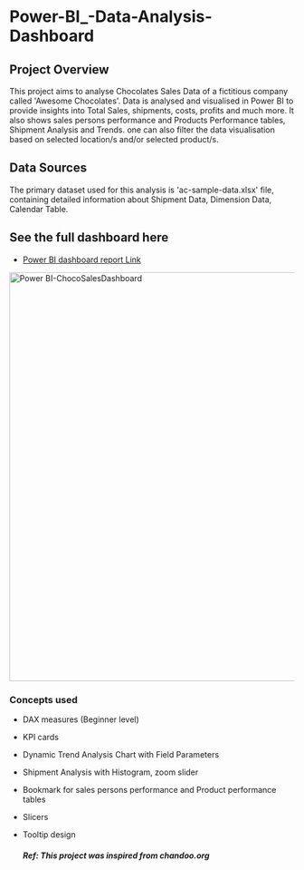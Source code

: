 # Power-BI_-Data-Analysis-Dashboard

## Project Overview
This project aims to analyse Chocolates Sales Data of a fictitious company called 'Awesome Chocolates'. Data is analysed and visualised in Power BI to provide insights into Total Sales, shipments, costs, profits and much more. It also shows sales persons performance and Products Performance tables, Shipment Analysis and Trends. one can also filter the data visualisation based on selected location/s and/or selected product/s.


## Data Sources
The primary dataset used for this analysis is 'ac-sample-data.xlsx' file, containing detailed information about Shipment Data, Dimension Data, Calendar Table.

## See the full dashboard here 
- [Power BI dashboard report Link](https://app.powerbi.com/reportEmbed?reportId=24f2ca7a-2c53-4962-8528-7716582411fb&autoAuth=true&ctid=d357daed-2125-4151-a317-783524ea6418)

<img width="721" alt="Power BI-ChocoSalesDashboard" src="https://github.com/user-attachments/assets/15d553f1-0962-4440-aee4-f042c090c441" />

### Concepts used
- DAX measures (Beginner level)
- KPI cards
- Dynamic Trend Analysis Chart with Field Parameters
- Shipment Analysis with Histogram, zoom slider
- Bookmark for sales persons performance and Product performance tables
- Slicers
- Tooltip design

  ##### Ref: This project was inspired from chandoo.org
